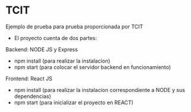 # TCIT
Ejemplo de prueba para prueba proporcionada por TCIT
* El proyecto cuenta de dos partes:

Backend: NODE JS y Express
- npm install (para realizar la instalacion)
- npm start (para colocar el servidor backend en funcionamiento)

Frontend: React JS
- npm install (para realizar la instalacion correspondiente a NODE y sus dependencias)
- npm start (para inicializar el proyecto en REACT)
